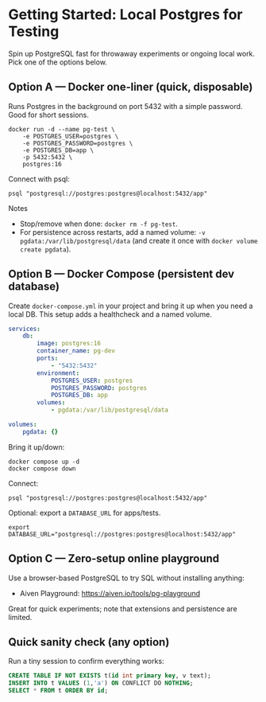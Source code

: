 # Getting Started: Local Postgres for Testing

Spin up PostgreSQL fast for throwaway experiments or ongoing local work. Pick one of the options below.

## Option A — Docker one‑liner (quick, disposable)

Runs Postgres in the background on port 5432 with a simple password. Good for short sessions.

```
docker run -d --name pg-test \
	-e POSTGRES_USER=postgres \
	-e POSTGRES_PASSWORD=postgres \
	-e POSTGRES_DB=app \
	-p 5432:5432 \
	postgres:16
```

Connect with psql:

```
psql "postgresql://postgres:postgres@localhost:5432/app"
```

Notes

- Stop/remove when done: `docker rm -f pg-test`.
- For persistence across restarts, add a named volume: `-v pgdata:/var/lib/postgresql/data` (and create it once with `docker volume create pgdata`).

## Option B — Docker Compose (persistent dev database)

Create `docker-compose.yml` in your project and bring it up when you need a local DB. This setup adds a healthcheck and a named volume.

```yaml
services:
	db:
		image: postgres:16
		container_name: pg-dev
		ports:
			- "5432:5432"
		environment:
			POSTGRES_USER: postgres
			POSTGRES_PASSWORD: postgres
			POSTGRES_DB: app
		volumes:
			- pgdata:/var/lib/postgresql/data

volumes:
	pgdata: {}
```

Bring it up/down:

```
docker compose up -d
docker compose down
```

Connect:

```
psql "postgresql://postgres:postgres@localhost:5432/app"
```

Optional: export a `DATABASE_URL` for apps/tests.

```
export DATABASE_URL="postgresql://postgres:postgres@localhost:5432/app"
```

## Option C — Zero‑setup online playground

Use a browser-based PostgreSQL to try SQL without installing anything:

- Aiven Playground: https://aiven.io/tools/pg-playground

Great for quick experiments; note that extensions and persistence are limited.

## Quick sanity check (any option)

Run a tiny session to confirm everything works:

```sql
CREATE TABLE IF NOT EXISTS t(id int primary key, v text);
INSERT INTO t VALUES (1,'a') ON CONFLICT DO NOTHING;
SELECT * FROM t ORDER BY id;
```

